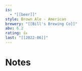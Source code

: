 ```yaml
---
is:
  - "[[beer]]"
style: Brown Ale - American
brewery: "[[Bill's Brewing Co]]"
abv: 6.2
rating: 👍
last: "[[2022-06]]"
---
```

# Notes


